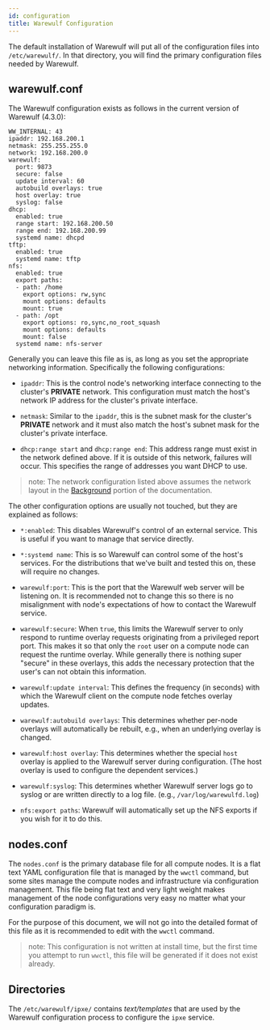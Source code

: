 ```yaml
---
id: configuration
title: Warewulf Configuration
---
```


The default installation of Warewulf will put all of the configuration
files into `/etc/warewulf/`. In that directory, you will find the
primary configuration files needed by Warewulf.

## warewulf.conf

The Warewulf configuration exists as follows in the current version of
Warewulf (4.3.0):

```
WW_INTERNAL: 43
ipaddr: 192.168.200.1
netmask: 255.255.255.0
network: 192.168.200.0
warewulf:
  port: 9873
  secure: false
  update interval: 60
  autobuild overlays: true
  host overlay: true
  syslog: false
dhcp:
  enabled: true
  range start: 192.168.200.50
  range end: 192.168.200.99
  systemd name: dhcpd
tftp:
  enabled: true
  systemd name: tftp
nfs:
  enabled: true
  export paths:
  - path: /home
    export options: rw,sync
    mount options: defaults
    mount: true
  - path: /opt
    export options: ro,sync,no_root_squash
    mount options: defaults
    mount: false
  systemd name: nfs-server
```

Generally you can leave this file as is, as long as you set the
appropriate networking information. Specifically the following
configurations:

- `ipaddr`: This is the control node's networking interface connecting
  to the cluster's **PRIVATE** network. This configuration must match
  the host's network IP address for the cluster's private interface.

- `netmask`: Similar to the `ipaddr`, this is the subnet mask for the
  cluster's **PRIVATE** network and it must also match the host's
  subnet mask for the cluster's private interface.

- `dhcp:range start` and `dhcp:range end`: This address range must
  exist in the network defined above. If it is outside of this
  network, failures will occur. This specifies the range of addresses
  you want DHCP to use.

> note: The network configuration listed above assumes the network
> layout in the [Background](background.md) portion of the
> documentation.

The other configuration options are usually not touched, but they are
explained as follows:

- `*:enabled`: This disables Warewulf's control of an external
  service. This is useful if you want to manage that service directly.

- `*:systemd name`: This is so Warewulf can control some of the host's
  services. For the distributions that we've built and tested this on,
  these will require no changes.

- `warewulf:port`: This is the port that the Warewulf web server will
  be listening on. It is recommended not to change this so there is no
  misalignment with node's expectations of how to contact the Warewulf
  service.

- `warewulf:secure`: When `true`, this limits the Warewulf server to
  only respond to runtime overlay requests originating from a
  privileged report port. This makes it so that only the `root` user
  on a compute node can request the runtime overlay. While generally
  there is nothing super "secure" in these overlays, this adds the
  necessary protection that the user's can not obtain this
  information.

- `warewulf:update interval`: This defines the frequency (in seconds)
  with which the Warewulf client on the compute node fetches overlay
  updates.
  
- `warewulf:autobuild overlays`: This determines whether per-node
  overlays will automatically be rebuilt, e.g., when an underlying
  overlay is changed.
  
- `warewulf:host overlay`: This determines whether the special `host`
  overlay is applied to the Warewulf server during configuration. (The
  host overlay is used to configure the dependent services.)
  
- `warewulf:syslog`: This determines whether Warewulf server logs go
  to syslog or are written directly to a log file. (e.g.,
  `/var/log/warewulfd.log`)

- `nfs:export paths`: Warewulf will automatically set up the NFS
  exports if you wish for it to do this.

## nodes.conf

The `nodes.conf` is the primary database file for all compute
nodes. It is a flat text YAML configuration file that is managed by
the `wwctl` command, but some sites manage the compute nodes and
infrastructure via configuration management. This file being flat text
and very light weight makes management of the node configurations very
easy no matter what your configuration paradigm is.

For the purpose of this document, we will not go into the detailed
format of this file as it is recommended to edit with the `wwctl`
command.

> note: This configuration is not written at install time, but the
> first time you attempt to run `wwctl`, this file will be generated
> if it does not exist already.

## Directories

The `/etc/warewulf/ipxe/` contains _text/templates_ that are used by
the Warewulf configuration process to configure the `ipxe` service.
